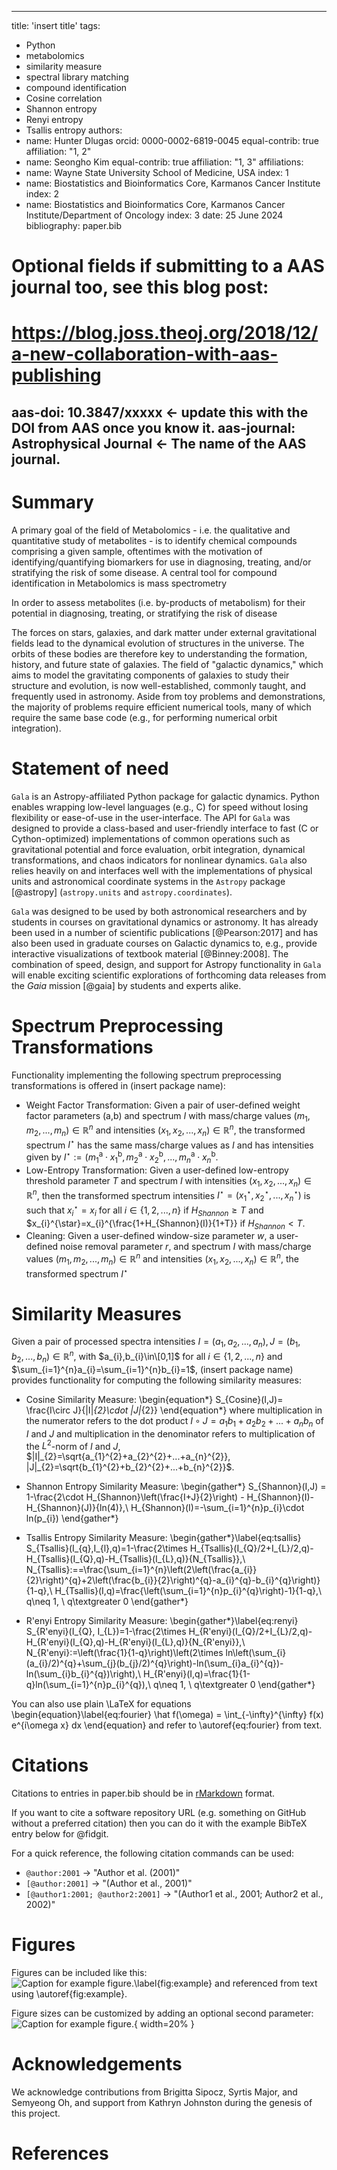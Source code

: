 
---
title: 'insert title'
tags:
  - Python
  - metabolomics
  - similarity measure
  - spectral library matching
  - compound identification
  - Cosine correlation
  - Shannon entropy
  - Renyi entropy
  - Tsallis entropy
authors:
  - name: Hunter Dlugas
    orcid: 0000-0002-6819-0045
    equal-contrib: true
    affiliation: "1, 2"
  - name: Seongho Kim
    equal-contrib: true 
    affiliation: "1, 3"
affiliations:
 - name: Wayne State University School of Medicine, USA
   index: 1
 - name: Biostatistics and Bioinformatics Core, Karmanos Cancer Institute
   index: 2
 - name: Biostatistics and Bioinformatics Core, Karmanos Cancer Institute/Department of Oncology
   index: 3
date: 25 June 2024
bibliography: paper.bib

# Optional fields if submitting to a AAS journal too, see this blog post:
# https://blog.joss.theoj.org/2018/12/a-new-collaboration-with-aas-publishing
aas-doi: 10.3847/xxxxx <- update this with the DOI from AAS once you know it.
aas-journal: Astrophysical Journal <- The name of the AAS journal.
---

# Summary

A primary goal of the field of Metabolomics - i.e. the qualitative and quantitative study of metabolites - is to identify chemical compounds comprising a given sample, oftentimes with the motivation of identifying/quantifying biomarkers for use in diagnosing, treating, and/or stratifying the risk of some disease. A central tool for compound identification in Metabolomics is mass spectrometry

In order to assess metabolites (i.e. by-products of metabolism) for their potential in diagnosing, treating, or stratifying the risk of disease

The forces on stars, galaxies, and dark matter under external gravitational
fields lead to the dynamical evolution of structures in the universe. The orbits
of these bodies are therefore key to understanding the formation, history, and
future state of galaxies. The field of "galactic dynamics," which aims to model
the gravitating components of galaxies to study their structure and evolution,
is now well-established, commonly taught, and frequently used in astronomy.
Aside from toy problems and demonstrations, the majority of problems require
efficient numerical tools, many of which require the same base code (e.g., for
performing numerical orbit integration).

# Statement of need

`Gala` is an Astropy-affiliated Python package for galactic dynamics. Python
enables wrapping low-level languages (e.g., C) for speed without losing
flexibility or ease-of-use in the user-interface. The API for `Gala` was
designed to provide a class-based and user-friendly interface to fast (C or
Cython-optimized) implementations of common operations such as gravitational
potential and force evaluation, orbit integration, dynamical transformations,
and chaos indicators for nonlinear dynamics. `Gala` also relies heavily on and
interfaces well with the implementations of physical units and astronomical
coordinate systems in the `Astropy` package [@astropy] (`astropy.units` and
`astropy.coordinates`).

`Gala` was designed to be used by both astronomical researchers and by
students in courses on gravitational dynamics or astronomy. It has already been
used in a number of scientific publications [@Pearson:2017] and has also been
used in graduate courses on Galactic dynamics to, e.g., provide interactive
visualizations of textbook material [@Binney:2008]. The combination of speed,
design, and support for Astropy functionality in `Gala` will enable exciting
scientific explorations of forthcoming data releases from the *Gaia* mission
[@gaia] by students and experts alike.


# Spectrum Preprocessing Transformations
Functionality implementing the following spectrum preprocessing transformations is offered in (insert package name):
* Weight Factor Transformation: Given a pair of user-defined weight factor parameters $(\text{a,b})$ and spectrum $I$ with mass/charge values $(m_{1},m_{2},...,m_{n})\in\mathbb{R}^{n}$ and intensities $(x_{1},x_{2},...,x_{n})\in\mathbb{R}^{n}$, the transformed spectrum $I^{\star}$ has the same mass/charge values as $I$ and has intensities given by $I^{\star}:=(m_{1}^{\text{a}}\cdot x_{1}^{\text{b}},m_{2}^{\text{a}}\cdot x_{2}^{\text{b}},...,m_{n}^{\text{a}}\cdot x_{n}^{\text{b}}$.
* Low-Entropy Transformation: Given a user-defined low-entropy threshold parameter $T$ and spectrum $I$ with intensities $(x_{1},x_{2},...,x_{n})\in\mathbb{R}^{n}$, then the transformed spectrum intensities $I^{\star}=(x_{1}^{\star},x_{2}^{\star},...,x_{n}^{\star})$ is such that $x_{i}^{\star}=x_{i}$ for all $i\in\{1,2,...,n\}$ if $H_{Shannon}\geq T$ and $x_{i}^{\star}=x_{i}^{\frac{1+H_{Shannon}(I)}{1+T}} if $H_{Shannon}<T$.
* Cleaning: Given a user-defined window-size parameter $w$, a user-defined noise removal parameter $r$, and spectrum $I$ with mass/charge values $(m_{1},m_{2},...,m_{n})\in\mathbb{R}^{n}$ and intensities $(x_{1},x_{2},...,x_{n})\in\mathbb{R}^{n}$, the transformed spectrum $I^{\star}$ 


# Similarity Measures
Given a pair of processed spectra intensities $I=(a_{1},a_{2},...,a_{n}), J=(b_{1},b_{2},...,b_{n})\in\mathbb{R}^{n}$, with $a_{i},b_{i}\in\[0,1]$ for all $i\in\{1,2,...,n\}$ and $\sum_{i=1}^{n}a_{i}=\sum_{i=1}^{n}b_{i}=1$, (insert package name) provides functionality for computing the following similarity measures:

* Cosine Similarity Measure:
\begin{equation*}
    S_{Cosine}(I,J)= \frac{I\circ J}{|I|_{2}\cdot |J|_{2}}
\end{equation*}
where multiplication in the numerator refers to the dot product $I\circ J=a_{1}b_{1}+a_{2}b_{2}+...+a_{n}b_{n}$ of $I$ and $J$ and multiplication in the denominator refers to multiplication of the $L^{2}$-norm of $I$ and $J$, $|I|_{2}=\sqrt{a_{1}^{2}+a_{2}^{2}+...+a_{n}^{2}}, |J|_{2}=\sqrt{b_{1}^{2}+b_{2}^{2}+...+b_{n}^{2}}$.

* Shannon Entropy Similarity Measure:
\begin{gather*}
    S_{Shannon}(I,J) = 1-\frac{2\cdot H_{Shannon}\left(\frac{I+J}{2}\right) - H_{Shannon}(I)-H_{Shannon}(J)}{ln(4)},\\
    H_{Shannon}(I)=-\sum_{i=1}^{n}p_{i}\cdot ln(p_{i})
\end{gather*}

* Tsallis Entropy Similarity Measure:
\begin{gather*}\label{eq:tsallis}
    S_{Tsallis}(I_{q},I_{l},q)=1-\frac{2\times H_{Tsallis}(I_{Q}/2+I_{L}/2,q)-H_{Tsallis}(I_{Q},q)-H_{Tsallis}(I_{L},q)}{N_{Tsallis}},\\
    N_{Tsallis}:==\frac{\sum_{i=1}^{n}\left(2\left(\frac{a_{i}}{2}\right)^{q}+2\left(\frac{b_{i}}{2}\right)^{q}-a_{i}^{q}-b_{i}^{q}\right)}{1-q},\\
    H_{Tsallis}(I,q)=\frac{\left(\sum_{i=1}^{n}p_{i}^{q}\right)-1}{1-q},\\
    q\neq 1, \ q\textgreater 0
\end{gather*}

* R\'enyi Entropy Similarity Measure:
\begin{gather*}\label{eq:renyi}
    S_{R\'enyi}(I_{Q}, I_{L})=1-\frac{2\times H_{R\'enyi}(I_{Q}/2+I_{L}/2,q)-H_{R\'enyi}(I_{Q},q)-H_{R\'enyi}(I_{L},q)}{N_{R\'enyi}},\\
    N_{R\'enyi}:=\left(\frac{1}{1-q}\right)\left(2\times ln\left(\sum_{i}(a_{i}/2)^{q}+\sum_{j}(b_{j}/2)^{q}\right)-ln(\sum_{i}a_{i}^{q})-ln(\sum_{i}b_{i}^{q})\right),\\
    H_{R\'enyi}(I,q)=\frac{1}{1-q}ln(\sum_{i=1}^{n}p_{i}^{q}),\\
    q\neq 1, \ q\textgreater 0
\end{gather*}


You can also use plain \LaTeX for equations
\begin{equation}\label{eq:fourier}
\hat f(\omega) = \int_{-\infty}^{\infty} f(x) e^{i\omega x} dx
\end{equation}
and refer to \autoref{eq:fourier} from text.


# Citations

Citations to entries in paper.bib should be in
[rMarkdown](http://rmarkdown.rstudio.com/authoring_bibliographies_and_citations.html)
format.

If you want to cite a software repository URL (e.g. something on GitHub without a preferred
citation) then you can do it with the example BibTeX entry below for @fidgit.

For a quick reference, the following citation commands can be used:
- `@author:2001`  ->  "Author et al. (2001)"
- `[@author:2001]` -> "(Author et al., 2001)"
- `[@author1:2001; @author2:2001]` -> "(Author1 et al., 2001; Author2 et al., 2002)"


# Figures

Figures can be included like this:
![Caption for example figure.\label{fig:example}](figure.png)
and referenced from text using \autoref{fig:example}.

Figure sizes can be customized by adding an optional second parameter:
![Caption for example figure.](figure.png){ width=20% }


# Acknowledgements

We acknowledge contributions from Brigitta Sipocz, Syrtis Major, and Semyeong
Oh, and support from Kathryn Johnston during the genesis of this project.


# References


